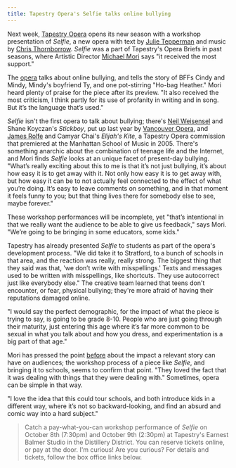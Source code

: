 ```yaml
---
title: Tapestry Opera's Selfie talks online bullying
---
```


Next week, [Tapestry Opera](/scene/companies/tapestry-opera/) opens its new season with a workshop presentation of *Selfie*, a new opera with text by [Julie Tepperman](/scene/people/julie-tepperman/) and music by [Chris Thornborrow](/chris-thornborrow-on-composing-with-kids/). *Selfie* was a part of Tapestry's Opera Briefs in past seasons, where Artistic Director [Michael Mori](/scene/people/michael-mori/) says "it received the most support." 

The [opera](https://tapestryopera.com/selfie/) talks about online bullying, and tells the story of BFFs Cindy and Mindy, Mindy's boyfriend Ty, and one pot-stirring "Ho-bag Heather." Mori heard plenty of praise for the piece after its preview. "It also received the most criticism, I think partly for its use of profanity in writing and in song. But it’s the language that’s used."

*Selfie* isn't the first opera to talk about bullying; there's [Neil Weisensel](/scene/people/neil-weisensel/) and Shane Koyczan's *Stickboy*, put up last year by [Vancouver Opera](/scene/companies/vancouver-opera/), and [James Rolfe](/scene/people/james-rolfe/) and Camyar Chai's *Elijah's Kite*, a Tapestry Opera commission that premiered at the Manhattan School of Music in 2005. There's something anarchic about the combination of teenage life and the Internet, and Mori finds *Selfie* looks at an unique facet of present-day bullying. "What’s really exciting about this to me is that it’s not just bullying, it’s about how easy it is to get away with it. Not only how easy it is to get away with, but how easy it can be to not actually feel connected to the effect of what you’re doing. It’s easy to leave comments on something, and in that moment it feels funny to you; but that thing lives there for somebody else to see, maybe forever."

These workshop performances will be incomplete, yet "that’s intentional in that we really want the audience to be able to give us feedback," says Mori. "We’re going to be bringing in some educators, some kids."

Tapestry has already presented *Selfie* to students as part of the opera's development process. "We did take it to Stratford, to a bunch of schools in that area, and the reaction was really, really strong. The biggest thing that they said was that, 'we don’t write with misspellings.' Texts and messages used to be written with misspellings, like shortcuts. They use autocorrect just like everybody else." The creative team learned that teens don't encounter, or fear, physical bullying; they're more afraid of having their reputations damaged online.

"I would say the perfect demographic, for the impact of what the piece is trying to say, is going to be grade 8-10. People who are just going through their maturity, just entering this age where it’s far more common to be sexual in what you talk about and how you dress, and experimentation is a big part of that age."

Mori has pressed the point [before](http://www.schmopera.com/michael-mori-on-contemporary-opera/) about the impact a relevant story can have on audiences; the workshop process of a piece like *Selfie*, and bringing it to schools, seems to confirm that point. "They loved the fact that it was dealing with things that they were dealing with." Sometimes, opera can be simple in that way.

"I love the idea that this could tour schools, and both introduce kids in a different way, where it’s not so backward-looking, and find an absurd and comic way into a hard subject."

>Catch a pay-what-you-can workshop performance of *Selfie* on October 8th (7:30pm) and October 9th (2:30pm) at Tapestry's Earnest Balmer Studio in the Distillery District. You can reserve tickets online, or pay at the door. I'm curious! Are you curious? For details and tickets, follow the box office links below.
